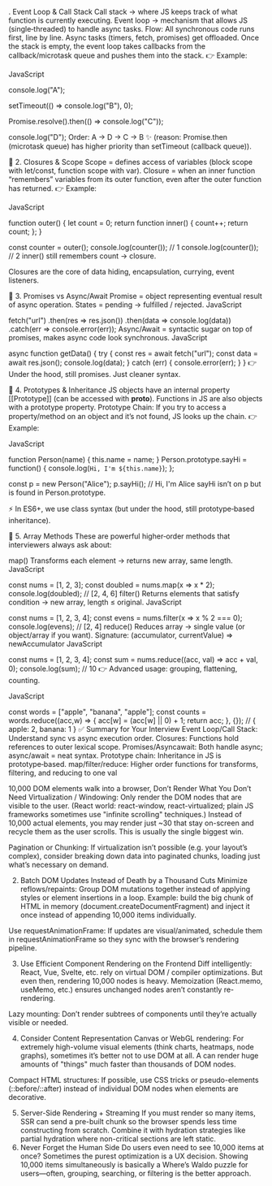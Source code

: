 . Event Loop & Call Stack
Call stack → where JS keeps track of what function is currently executing.
Event loop → mechanism that allows JS (single‑threaded) to handle async tasks.
Flow:
All synchronous code runs first, line by line.
Async tasks (timers, fetch, promises) get offloaded.
Once the stack is empty, the event loop takes callbacks from the callback/microtask queue and pushes them into the stack.
👉 Example:

JavaScript

console.log("A");

setTimeout(() => console.log("B"), 0);

Promise.resolve().then(() => console.log("C"));

console.log("D");
Order: A → D → C → B ✨
(reason: Promise.then (microtask queue) has higher priority than setTimeout (callback queue)).

🔎 2. Closures & Scope
Scope = defines access of variables (block scope with let/const, function scope with var).
Closure = when an inner function “remembers” variables from its outer function, even after the outer function has returned.
👉 Example:

JavaScript

function outer() {
let count = 0;
return function inner() {
count++;
return count;
};
}

const counter = outer();
console.log(counter()); // 1
console.log(counter()); // 2
inner() still remembers count → closure.

Closures are the core of data hiding, encapsulation, currying, event listeners.

🔎 3. Promises vs Async/Await
Promise = object representing eventual result of async operation.
States = pending → fulfilled / rejected.
JavaScript

fetch("url")
.then(res => res.json())
.then(data => console.log(data))
.catch(err => console.error(err));
Async/Await = syntactic sugar on top of promises, makes async code look synchronous.
JavaScript

async function getData() {
try {
const res = await fetch("url");
const data = await res.json();
console.log(data);
} catch (err) {
console.error(err);
}
}
👉 Under the hood, still promises. Just cleaner syntax.

🔎 4. Prototypes & Inheritance
JS objects have an internal property [[Prototype]] (can be accessed with **proto**).
Functions in JS are also objects with a prototype property.
Prototype Chain: If you try to access a property/method on an object and it’s not found, JS looks up the chain.
👉 Example:

JavaScript

function Person(name) {
this.name = name;
}
Person.prototype.sayHi = function() {
console.log(`Hi, I'm ${this.name}`);
};

const p = new Person("Alice");
p.sayHi(); // Hi, I'm Alice
sayHi isn’t on p but is found in Person.prototype.

⚡ In ES6+, we use class syntax (but under the hood, still prototype‑based inheritance).

🔎 5. Array Methods
These are powerful higher‑order methods that interviewers always ask about:

map()
Transforms each element → returns new array, same length.
JavaScript

const nums = [1, 2, 3];
const doubled = nums.map(x => x \* 2);
console.log(doubled); // [2, 4, 6]
filter()
Returns elements that satisfy condition → new array, length ≤ original.
JavaScript

const nums = [1, 2, 3, 4];
const evens = nums.filter(x => x % 2 === 0);
console.log(evens); // [2, 4]
reduce()
Reduces array → single value (or object/array if you want).
Signature: (accumulator, currentValue) => newAccumulator
JavaScript

const nums = [1, 2, 3, 4];
const sum = nums.reduce((acc, val) => acc + val, 0);
console.log(sum); // 10
👉 Advanced usage: grouping, flattening, counting.

JavaScript

const words = ["apple", "banana", "apple"];
const counts = words.reduce((acc,w) => {
acc[w] = (acc[w] || 0) + 1;
return acc;
}, {});
// { apple: 2, banana: 1 }
✅ Summary for Your Interview
Event Loop/Call Stack: Understand sync vs async execution order.
Closures: Functions hold references to outer lexical scope.
Promises/Asyncawait: Both handle async; async/await = neat syntax.
Prototype chain: Inheritance in JS is prototype‑based.
map/filter/reduce: Higher order functions for transforms, filtering, and reducing to one val

<!-- 10000 items rendering in react -->

10,000 DOM elements walk into a browser,
Don’t Render What You Don’t Need
Virtualization / Windowing:
Only render the DOM nodes that are visible to the user. (React world: react-window, react-virtualized; plain JS frameworks sometimes use "infinite scrolling" techniques.) Instead of 10,000 actual elements, you may render just ~30 that stay on-screen and recycle them as the user scrolls.
This is usually the single biggest win.

Pagination or Chunking:
If virtualization isn’t possible (e.g. your layout’s complex), consider breaking down data into paginated chunks, loading just what’s necessary on demand.

2. Batch DOM Updates Instead of Death by a Thousand Cuts
   Minimize reflows/repaints:
   Group DOM mutations together instead of applying styles or element insertions in a loop.
   Example: build the big chunk of HTML in memory (document.createDocumentFragment) and inject it once instead of appending 10,000 items individually.

Use requestAnimationFrame:
If updates are visual/animated, schedule them in requestAnimationFrame so they sync with the browser’s rendering pipeline.

3. Use Efficient Component Rendering on the Frontend
   Diff intelligently:
   React, Vue, Svelte, etc. rely on virtual DOM / compiler optimizations. But even then, rendering 10,000 nodes is heavy. Memoization (React.memo, useMemo, etc.) ensures unchanged nodes aren’t constantly re-rendering.

Lazy mounting:
Don’t render subtrees of components until they’re actually visible or needed.

4. Consider Content Representation
   Canvas or WebGL rendering:
   For extremely high-volume visual elements (think charts, heatmaps, node graphs), sometimes it’s better not to use DOM at all. A <canvas> can render huge amounts of "things" much faster than thousands of DOM nodes.

Compact HTML structures:
If possible, use CSS tricks or pseudo-elements (::before/::after) instead of individual DOM nodes when elements are decorative.

5. Server-Side Rendering + Streaming
   If you must render so many items, SSR can send a pre-built chunk so the browser spends less time constructing from scratch. Combine it with hydration strategies like partial hydration where non-critical sections are left static.
6. Never Forget the Human Side
   Do users even need to see 10,000 items at once?
   Sometimes the purest optimization is a UX decision. Showing 10,000 items simultaneously is basically a Where’s Waldo puzzle for users—often, grouping, searching, or filtering is the better approach.
